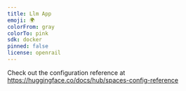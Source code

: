```yaml
---
title: Llm App
emoji: 🌍
colorFrom: gray
colorTo: pink
sdk: docker
pinned: false
license: openrail
---
```


Check out the configuration reference at https://huggingface.co/docs/hub/spaces-config-reference

